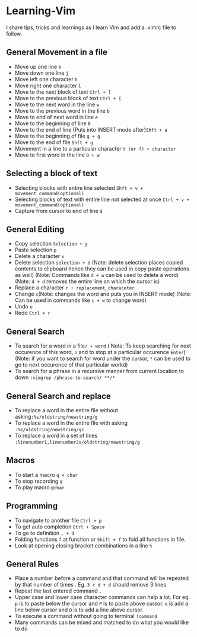 # Learning-Vim
I share tips, tricks and learnings as I learn Vim and add a .vimrc file to follow.
## General Movement in a file
- Move up one line ```k```
- Move down one line ```j```
- Move left one character ```h```
- Move right one character ```l```
- Move to the next block of text ```Ctrl + ]```
- Move to the previous block of text ```Ctrl + [```
- Move to the next word in the line ```w```
- Move to the previous word in the line ```b```
- Move to end of next word in line ```e```
- Move to the beginning of line ```0```
- Move to the end of line (Puts into INSERT mode after)```Shft + a```
- Move to the beginning of file ```g + g```
- Move to the end of file ```Shft + g```
- Movement in a line to a particular character ```t (or f) + character```  
- Move to first word in the line ```0 + w```
## Selecting a block of text
- Selecting blocks with entire line selected ```Shft + v + movement_command(optional)```
- Selecting blocks of text with entire line not selected at once ```Ctrl + v + movement_command(optional)```
- Capture from cursor to end of line ```$```
## General Editing
- Copy selection ```Selection + y```
- Paste selection ```p```
- Delete a character ```x```
- Delete selection ```selection + d```
(Note: delete selection places copied contents to clipboard hence they can be used in copy paste operations as well) (Note: Commands like ```d + w``` can be used to delete a word)
(Note: ```d + d``` removes the entire line on which the cursor is)
- Replace a character ```r + replacement_characeter```
- Change ```c```(Note: changes the word and puts you in INSERT mode) (Note: Can be used in commands like ```c + w``` to change word)
- Undo ```u```
- Redo ```Ctrl + r```
## General Search
- To search for a word in a file```/ + word``` ( Note: To keep searching for next occurence of this word, ```n``` and to stop at a particular occurence ```Enter```)
(Note: if you want to search for word under the cursor, ```*``` can be used to go to next occurence of that particular workd)
- To search for a phrase in a recursive manner from current location to down ```:vimgrep /phrase-to-search/ **/*``` 
## General Search and replace
- To replace a word in the entire file without asking```:%s/oldstring/newstring/g```
- To replace a word in the entire file with asking ```:%s/oldstring/newstring/gc```
- To replace a word in a set of lines ```:linenumber1,linenumber2s/oldstring/newstring/g```
## Macros
- To start a macro ```q + char```
- To stop recording ```q```
- To play macro ```@char```
## Programming
- To navigate to another file ```Ctrl + p```
- To get auto completion ```Ctrl + Space```
- To go to definition ```, + d```
- Folding functions ```f``` at function or ```Shift + f``` to fold all functions in file.
- Look at opening closing bracket combinations in a line ```%```
## General Rules
- Place a number before a command and that command will be repeated by that number of times . Eg. ```3 + d + d``` should remove 3 lines
- Repeat the last entered command ```.```
- Upper case and lower case character commands can help a lot. For eg. ```p``` is to paste below the cursor and ```P``` is to paste above cursor. ```o``` is add a line below cursor and ```O``` is to add a line above cursor.
- To execute a command without going to terminal ```!command```
- Many commands can be mixed and matched to do what you would like to do
